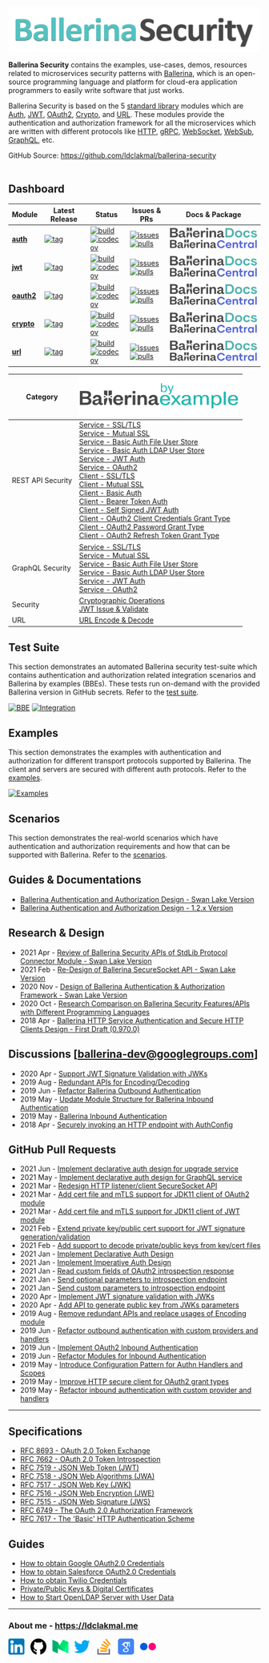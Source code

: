 ![Ballerina-Security](./img/ballerina-security.png)

**Ballerina Security** contains the examples, use-cases, demos, resources related to microservices security patterns with [Ballerina](https://ballerina.io/), which is an open-source programming language and platform for cloud-era application programmers to easily write software that just works.

Ballerina Security is based on the 5 [standard library][stdlib] modules which are [Auth][auth], [JWT][jwt], [OAuth2][oauth2], [Crypto][crypto], and [URL][url]. These modules provide the authentication and authorization framework for all the microservices which are written with different protocols like [HTTP][http], [gRPC][grpc], [WebSocket][websocket], [WebSub][websub], [GraphQL][graphql], etc.

GitHub Source: <https://github.com/ldclakmal/ballerina-security> <br/><br/>

## Dashboard

| Module | Latest Release | Status | Issues & PRs | Docs & Package |
|---|---|---|---|---|
| [**auth**][auth] | [![tag][auth-badge-tags]][auth-tags] | [![build][auth-badge-build]][auth-build] <br/> [![codecov][auth-badge-codecov]][auth-codecov] | [![issues][auth-badge-issues]][auth-issues] <br/> [![pulls][auth-badge-pulls]][auth-pulls] | [![docs][ballerina-docs-logo]][auth-docs] <br/> [![package][ballerina-central-logo]][auth-package] |
| [**jwt**][jwt] | [![tag][jwt-badge-tags]][jwt-tags] | [![build][jwt-badge-build]][jwt-build] <br/> [![codecov][jwt-badge-codecov]][jwt-codecov] | [![issues][jwt-badge-issues]][jwt-issues] <br/> [![pulls][jwt-badge-pulls]][jwt-pulls] | [![docs][ballerina-docs-logo]][jwt-docs] <br/> [![package][ballerina-central-logo]][jwt-package] |
| [**oauth2**][oauth2] | [![tag][oauth2-badge-tags]][oauth2-tags] | [![build][oauth2-badge-build]][oauth2-build] <br/> [![codecov][oauth2-badge-codecov]][oauth2-codecov] | [![issues][oauth2-badge-issues]][oauth2-issues] <br/> [![pulls][oauth2-badge-pulls]][oauth2-pulls] | [![docs][ballerina-docs-logo]][oauth2-docs] <br/> [![package][ballerina-central-logo]][oauth2-package] |
| [**crypto**][crypto] | [![tag][crypto-badge-tags]][crypto-tags] | [![build][crypto-badge-build]][crypto-build] <br/> [![codecov][crypto-badge-codecov]][crypto-codecov] | [![issues][crypto-badge-issues]][crypto-issues] <br/> [![pulls][crypto-badge-pulls]][crypto-pulls] | [![docs][ballerina-docs-logo]][crypto-docs] <br/> [![package][ballerina-central-logo]][crypto-package] |
| [**url**][url] | [![tag][url-badge-tags]][url-tags] | [![build][url-badge-build]][url-build] <br/> [![codecov][url-badge-codecov]][url-codecov] | [![issues][url-badge-issues]][url-issues] <br/> [![pulls][url-badge-pulls]][url-pulls] | [![docs][ballerina-docs-logo]][url-docs] <br/> [![package][ballerina-central-logo]][url-package] |

| Category | ![BBE][ballerina-bbe-logo] |
|---|---|
| REST API Security | [Service - SSL/TLS][bbe-http-service-ssl-tls] <br/> [Service - Mutual SSL][bbe-http-service-mutual-ssl] <br/> [Service - Basic Auth File User Store][bbe-http-service-basic-auth-file] <br/> [Service - Basic Auth LDAP User Store][bbe-http-service-basic-auth-ldap] <br/> [Service - JWT Auth][bbe-http-service-jwt-auth] <br/> [Service - OAuth2][bbe-http-service-oauth2] <br/> [Client - SSL/TLS][bbe-http-client-ssl-tls] <br/> [Client - Mutual SSL][bbe-http-client-mutual-ssl] <br/> [Client - Basic Auth][bbe-http-client-basic-auth] <br/> [Client - Bearer Token Auth][bbe-http-client-bearer-token-auth] <br/> [Client - Self Signed JWT Auth][bbe-http-client-self-signed-jwt-auth] <br/> [Client - OAuth2 Client Credentials Grant Type][bbe-http-client-oauth2-client-credentials-grant] <br/> [Client - OAuth2 Password Grant Type][bbe-http-client-oauth2-password-grant] <br/> [Client - OAuth2 Refresh Token Grant Type][bbe-http-client-oauth2-refresh-token-grant] |
| GraphQL Security | [Service - SSL/TLS][bbe-graphql-service-ssl-tls] <br/> [Service - Mutual SSL][bbe-graphql-service-mutual-ssl] <br/> [Service - Basic Auth File User Store][bbe-graphql-service-basic-auth-file] <br/> [Service - Basic Auth LDAP User Store][bbe-graphql-service-basic-auth-ldap] <br/> [Service - JWT Auth][bbe-graphql-service-jwt-auth] <br/> [Service - OAuth2][bbe-graphql-service-oauth2] |
| Security | [Cryptographic Operations][bbe-cryptography] <br/> [JWT Issue & Validate][bbe-jwt-issue-validate] |
| URL | [URL Encode & Decode][bbe-url-encode-decode] |

## Test Suite

This section demonstrates an automated Ballerina security test-suite which contains authentication and authorization related integration scenarios and Ballerina by examples (BBEs). These tests run on-demand with the provided Ballerina version in GitHub secrets. Refer to the [test suite](./test-suite).

[![BBE](https://github.com/ldclakmal/ballerina-security/actions/workflows/bbe.yml/badge.svg)](https://github.com/ldclakmal/ballerina-security/actions/workflows/bbe.yml)
[![Integration](https://github.com/ldclakmal/ballerina-security/actions/workflows/integration.yml/badge.svg)](https://github.com/ldclakmal/ballerina-security/actions/workflows/integration.yml)

## Examples

This section demonstrates the examples with authentication and authorization for different transport protocols supported by Ballerina. The client and servers are secured with different auth protocols. Refer to the [examples](./examples).

[![Examples](https://github.com/ldclakmal/ballerina-security/actions/workflows/examples.yml/badge.svg)](https://github.com/ldclakmal/ballerina-security/actions/workflows/examples.yml)

## Scenarios

This section demonstrates the real-world scenarios which have authentication and authorization requirements and how that can be supported with Ballerina. Refer to the [scenarios](./scenarios).

## Guides & Documentations

- [Ballerina Authentication and Authorization Design - Swan Lake Version](https://ballerina.io/swan-lake/learn/security/authentication-and-authorization/)
- [Ballerina Authentication and Authorization Design - 1.2.x Version](https://ballerina.io/1.2/learn/writing-secure-ballerina-code/)

## Research & Design

- 2021 Apr - [Review of Ballerina Security APIs of StdLib Protocol Connector Module - Swan Lake Version](https://docs.google.com/document/d/16r_gjBi7SIqVffKVLtKGBevHQRxp7Fnoo9ELyIWV1BM/edit?usp=sharing)
- 2021 Feb - [Re-Design of Ballerina SecureSocket API - Swan Lake Version](https://docs.google.com/document/d/1Y2kLTOw9-sRK1vSEzw5NYdWSA4nwVCvPf3wrbwNDA4s/edit?usp=sharing)
- 2020 Nov - [Design of Ballerina Authentication & Authorization Framework - Swan Lake Version](https://docs.google.com/document/d/1dGw5uUP6kqZNTwMfQ_Ik-k0HTMKhX70XpEA3tys9_kk/edit?usp=sharing)
- 2020 Oct - [Research Comparison on Ballerina Security Features/APIs with Different Programming Languages](https://docs.google.com/spreadsheets/d/1PyMAlAvgkEL0RpW8CVUj1ccW_61Vm6SMbvadFVYRpSA/edit?usp=sharing)
- 2018 Apr - [Ballerina HTTP Service Authentication and Secure HTTP Clients Design - First Draft (0.970.0)](https://docs.google.com/document/d/1GR-z2aNTFybY1LBquxKPvN3J-kWdEL2Y4_X7S570BOU/edit?usp=sharing)

## Discussions [ballerina-dev@googlegroups.com]

- 2020 Apr - [Support JWT Signature Validation with JWKs](https://groups.google.com/g/ballerina-dev/c/lk3QnvBeT0c/m/b_Apt5wGBgAJ)
- 2019 Aug - [Redundant APIs for Encoding/Decoding](https://groups.google.com/g/ballerina-dev/c/sbASEwIl44k/m/0YlP3IcXFwAJ)
- 2019 Jun - [Refactor Ballerina Outbound Authentication](https://groups.google.com/g/ballerina-dev/c/OvlUscsjT-I/m/VmTTBg-DBAAJ)
- 2019 May - [Update Module Structure for Ballerina Inbound Authentication](https://groups.google.com/g/ballerina-dev/c/7SYDiKeF8p8/m/3GNncS9dAwAJ)
- 2019 May - [Ballerina Inbound Authentication](https://groups.google.com/g/ballerina-dev/c/U3-GY9Q49eQ/m/HAcrWb-qAgAJ)
- 2018 Apr - [Securely invoking an HTTP endpoint with AuthConfig](https://groups.google.com/g/ballerina-dev/c/1q657E_wegQ/m/fjFkg9YnAgAJ)

## GitHub Pull Requests

- 2021 Jun - [Implement declarative auth design for upgrade service](https://github.com/ballerina-platform/module-ballerina-websocket/pull/216)
- 2021 May - [Implement declarative auth design for GraphQL service](https://github.com/ballerina-platform/module-ballerina-graphql/pull/210)
- 2021 Mar - [Redesign HTTP listener/client SecureSocket API](https://github.com/ballerina-platform/module-ballerina-http/pull/255)
- 2021 Mar - [Add cert file and mTLS support for JDK11 client of OAuth2 module](https://github.com/ballerina-platform/module-ballerina-oauth2/pull/98)
- 2021 Mar - [Add cert file and mTLS support for JDK11 client of JWT module](https://github.com/ballerina-platform/module-ballerina-jwt/pull/137)
- 2021 Feb - [Extend private key/public cert support for JWT signature generation/validation](https://github.com/ballerina-platform/module-ballerina-jwt/pull/109)
- 2021 Feb - [Add support to decode private/public keys from key/cert files](https://github.com/ballerina-platform/module-ballerina-crypto/pull/61)
- 2021 Jan - [Implement Declarative Auth Design](https://github.com/ballerina-platform/module-ballerina-http/pull/155)
- 2021 Jan - [Implement Imperative Auth Design](https://github.com/ballerina-platform/module-ballerina-http/pull/142)
- 2021 Jan - [Read custom fields of OAuth2 introspection response](https://github.com/ballerina-platform/module-ballerina-oauth2/pull/49)
- 2021 Jan - [Send optional parameters to introspection endpoint](https://github.com/ballerina-platform/module-ballerina-http/pull/164)
- 2021 Jan - [Send custom parameters to introspection endpoint](https://github.com/ballerina-platform/module-ballerina-oauth2/pull/53)
- 2020 Apr - [Implement JWT signature validation with JWKs](https://github.com/ballerina-platform/ballerina-lang/pull/22982)
- 2020 Apr - [Add API to generate public key from JWKs parameters](https://github.com/ballerina-platform/ballerina-lang/pull/22890)
- 2019 Aug - [Remove redundant APIs and replace usages of Encoding module](https://github.com/ballerina-platform/ballerina-lang/pull/18309)
- 2019 Jun - [Refactor outbound authentication with custom providers and handlers](https://github.com/ballerina-platform/ballerina-lang/pull/15696)
- 2019 Jun - [Implement OAuth2 Inbound Authentication](https://github.com/ballerina-platform/ballerina-lang/pull/15489)
- 2019 Jun - [Refactor Modules for Inbound Authentication](https://github.com/ballerina-platform/ballerina-lang/pull/15435)
- 2019 May - [Introduce Configuration Pattern for Authn Handlers and Scopes](https://github.com/ballerina-platform/ballerina-lang/pull/15363)
- 2019 May - [Improve HTTP secure client for OAuth2 grant types](https://github.com/ballerina-platform/ballerina-lang/pull/14419)
- 2019 May - [Refactor inbound authentication with custom provider and handlers](https://github.com/ballerina-platform/ballerina-lang/pull/15056)

---
## Specifications

- [RFC 8693 - OAuth 2.0 Token Exchange](https://tools.ietf.org/html/rfc8693)
- [RFC 7662 - OAuth 2.0 Token Introspection](https://tools.ietf.org/html/rfc7662)
- [RFC 7519 - JSON Web Token (JWT)](https://tools.ietf.org/html/rfc7519)
- [RFC 7518 - JSON Web Algorithms (JWA)](https://tools.ietf.org/html/rfc7518)
- [RFC 7517 - JSON Web Key (JWK)](https://tools.ietf.org/html/rfc7517)
- [RFC 7516 - JSON Web Encryption (JWE)](https://tools.ietf.org/html/rfc7516)
- [RFC 7515 - JSON Web Signature (JWS)](https://tools.ietf.org/html/rfc7515)
- [RFC 6749 - The OAuth 2.0 Authorization Framework](https://tools.ietf.org/html/rfc6749)
- [RFC 7617 - The 'Basic' HTTP Authentication Scheme](https://tools.ietf.org/html/rfc7617)

## Guides

- [How to obtain Google OAuth2.0 Credentials](https://ldclakmal.me/ballerina-security/guides/how-to-obtain-google-oauth2-credentials.html)
- [How to obtain Salesforce OAuth2.0 Credentials](https://ldclakmal.me/ballerina-security/guides/how-to-obtain-salesforce-oauth2-credentials.html)
- [How to obtain Twilio Credentials](https://ldclakmal.me/ballerina-security/guides/how-to-obtain-twilio-credentials.html)
- [Private/Public Keys & Digital Certificates](https://ldclakmal.me/ballerina-security/guides/private-public-keys-and-digital-certificates.html)
- [How to Start OpenLDAP Server with User Data](https://ldclakmal.me/ballerina-security/guides/how-to-start-open-ldap-server.html)

---

### About me - <https://ldclakmal.me>

<a href="https://linkedin.com/in/ldclakmal" target="_blank"><img src="./icons/32x/linkedin.png" alt="linkedin"></a>&nbsp;&nbsp;
<a href="https://github.com/ldclakmal" target="_blank"><img src="./icons/32x/github.png" alt="github"></a>&nbsp;&nbsp;
<a href="https://medium.com/@ldclakmal" target="_blank"><img src="./icons/32x/medium.png" alt="medium"></a>&nbsp;&nbsp;
<a href="https://twitter.com/ldclakmal92" target="_blank"><img src="./icons/32x/twitter.png" alt="twitter"></a>&nbsp;&nbsp;
<a href="https://stackoverflow.com/users/4314651/ldclakmal?tab=profile" target="_blank"><img src="./icons/32x/stack-overflow.png" alt="stackoverflow"></a>&nbsp;&nbsp;
<a href="https://scholar.google.com/citations?user=64UY9M0AAAAJ" target="_blank"><img src="./icons/32x/google-scholar.png" alt="google-scholar"></a>&nbsp;&nbsp;
<a href="https://www.flickr.com/people/ldclakmal" target="_blank"><img src="./icons/32x/flickr.png" alt="flickr"></a>

[auth]: https://github.com/ballerina-platform/module-ballerina-auth
[auth-tags]: https://github.com/ballerina-platform/module-ballerina-auth/tags
[auth-build]: https://github.com/ballerina-platform/module-ballerina-auth/actions/workflows/build-timestamped-master.yml
[auth-codecov]: https://codecov.io/gh/ballerina-platform/module-ballerina-auth
[auth-issues]: https://github.com/ballerina-platform/ballerina-standard-library/issues?q=is%3Aopen+is%3Aissue+label%3Amodule%2Fauth
[auth-pulls]: https://github.com/ballerina-platform/module-ballerina-auth/pulls
[auth-docs]: https://docs.central.ballerina.io/ballerina/auth/latest
[auth-package]: https://central.ballerina.io/ballerina/auth
[auth-badge-tags]: https://img.shields.io/github/v/tag/ballerina-platform/module-ballerina-auth?label=
[auth-badge-build]: https://github.com/ballerina-platform/module-ballerina-auth/actions/workflows/build-timestamped-master.yml/badge.svg
[auth-badge-codecov]: https://codecov.io/gh/ballerina-platform/module-ballerina-auth/branch/master/graph/badge.svg
[auth-badge-issues]: https://img.shields.io/github/issues/ballerina-platform/ballerina-standard-library/module/auth.svg?label=Issues
[auth-badge-pulls]: https://img.shields.io/github/issues-pr/ballerina-platform/module-ballerina-auth?label=PRs

[jwt]: https://github.com/ballerina-platform/module-ballerina-jwt
[jwt-tags]: https://github.com/ballerina-platform/module-ballerina-jwt/tags
[jwt-build]: https://github.com/ballerina-platform/module-ballerina-jwt/actions/workflows/build-timestamped-master.yml
[jwt-codecov]: https://codecov.io/gh/ballerina-platform/module-ballerina-jwt
[jwt-issues]: https://github.com/ballerina-platform/ballerina-standard-library/issues?q=is%3Aopen+is%3Aissue+label%3Amodule%2Fjwt
[jwt-pulls]: https://github.com/ballerina-platform/module-ballerina-jwt/pulls
[jwt-docs]: https://docs.central.ballerina.io/ballerina/jwt/latest
[jwt-package]: https://central.ballerina.io/ballerina/jwt
[jwt-badge-tags]: https://img.shields.io/github/v/tag/ballerina-platform/module-ballerina-jwt?label=
[jwt-badge-build]: https://github.com/ballerina-platform/module-ballerina-jwt/actions/workflows/build-timestamped-master.yml/badge.svg
[jwt-badge-codecov]: https://codecov.io/gh/ballerina-platform/module-ballerina-jwt/branch/master/graph/badge.svg
[jwt-badge-issues]: https://img.shields.io/github/issues/ballerina-platform/ballerina-standard-library/module/jwt.svg?label=Issues
[jwt-badge-pulls]: https://img.shields.io/github/issues-pr/ballerina-platform/module-ballerina-jwt?label=PRs

[oauth2]: https://github.com/ballerina-platform/module-ballerina-oauth2
[oauth2-tags]: https://github.com/ballerina-platform/module-ballerina-oauth2/tags
[oauth2-build]: https://github.com/ballerina-platform/module-ballerina-oauth2/actions/workflows/build-timestamped-master.yml
[oauth2-codecov]: https://codecov.io/gh/ballerina-platform/module-ballerina-oauth2
[oauth2-issues]: https://github.com/ballerina-platform/ballerina-standard-library/issues?q=is%3Aopen+is%3Aissue+label%3Amodule%2Foauth2
[oauth2-pulls]: https://github.com/ballerina-platform/module-ballerina-oauth2/pulls
[oauth2-docs]: https://docs.central.ballerina.io/ballerina/oauth2/latest
[oauth2-package]: https://central.ballerina.io/ballerina/oauth2
[oauth2-badge-tags]: https://img.shields.io/github/v/tag/ballerina-platform/module-ballerina-oauth2?label=
[oauth2-badge-build]: https://github.com/ballerina-platform/module-ballerina-oauth2/actions/workflows/build-timestamped-master.yml/badge.svg
[oauth2-badge-codecov]: https://codecov.io/gh/ballerina-platform/module-ballerina-oauth2/branch/master/graph/badge.svg
[oauth2-badge-issues]: https://img.shields.io/github/issues/ballerina-platform/ballerina-standard-library/module/oauth2.svg?label=Issues
[oauth2-badge-pulls]: https://img.shields.io/github/issues-pr/ballerina-platform/module-ballerina-oauth2?label=PRs

[crypto]: https://github.com/ballerina-platform/module-ballerina-crypto
[crypto-tags]: https://github.com/ballerina-platform/module-ballerina-crypto/tags
[crypto-build]: https://github.com/ballerina-platform/module-ballerina-crypto/actions/workflows/build-timestamped-master.yml
[crypto-codecov]: https://codecov.io/gh/ballerina-platform/module-ballerina-crypto
[crypto-issues]: https://github.com/ballerina-platform/ballerina-standard-library/issues?q=is%3Aopen+is%3Aissue+label%3Amodule%2Fcrypto
[crypto-pulls]: https://github.com/ballerina-platform/module-ballerina-crypto/pulls
[crypto-docs]: https://docs.central.ballerina.io/ballerina/crypto/latest
[crypto-package]: https://central.ballerina.io/ballerina/crypto
[crypto-badge-tags]: https://img.shields.io/github/v/tag/ballerina-platform/module-ballerina-crypto?label=
[crypto-badge-build]: https://github.com/ballerina-platform/module-ballerina-crypto/actions/workflows/build-timestamped-master.yml/badge.svg
[crypto-badge-codecov]: https://codecov.io/gh/ballerina-platform/module-ballerina-crypto/branch/master/graph/badge.svg
[crypto-badge-issues]: https://img.shields.io/github/issues/ballerina-platform/ballerina-standard-library/module/crypto.svg?label=Issues
[crypto-badge-pulls]: https://img.shields.io/github/issues-pr/ballerina-platform/module-ballerina-crypto?label=PRs

[url]: https://github.com/ballerina-platform/module-ballerina-url
[url-tags]: https://github.com/ballerina-platform/module-ballerina-url/tags
[url-build]: https://github.com/ballerina-platform/module-ballerina-url/actions/workflows/build-timestamped-master.yml
[url-codecov]: https://codecov.io/gh/ballerina-platform/module-ballerina-url
[url-issues]: https://github.com/ballerina-platform/ballerina-standard-library/issues?q=is%3Aopen+is%3Aissue+label%3Amodule%2Furl
[url-pulls]: https://github.com/ballerina-platform/module-ballerina-url/pulls
[url-docs]: https://docs.central.ballerina.io/ballerina/url/latest
[url-package]: https://central.ballerina.io/ballerina/url
[url-badge-tags]: https://img.shields.io/github/v/tag/ballerina-platform/module-ballerina-url?label=
[url-badge-build]: https://github.com/ballerina-platform/module-ballerina-url/actions/workflows/build-timestamped-master.yml/badge.svg
[url-badge-codecov]: https://codecov.io/gh/ballerina-platform/module-ballerina-url/branch/master/graph/badge.svg
[url-badge-issues]: https://img.shields.io/github/issues/ballerina-platform/ballerina-standard-library/module/url.svg?label=Issues
[url-badge-pulls]: https://img.shields.io/github/issues-pr/ballerina-platform/module-ballerina-url?label=PRs

[stdlib]: https://github.com/ballerina-platform/ballerina-standard-library
[http]: https://github.com/ballerina-platform/module-ballerina-http
[grpc]: https://github.com/ballerina-platform/module-ballerina-grpc
[websocket]: https://github.com/ballerina-platform/module-ballerina-websocket
[websub]: https://github.com/ballerina-platform/module-ballerina-websub
[graphql]: https://github.com/ballerina-platform/module-ballerina-graphql

[bbe-cryptography]: https://ballerina.io/learn/by-example/security-crypto.html
[bbe-jwt-issue-validate]: https://ballerina.io/learn/by-example/security-jwt-issue-validate.html
[bbe-url-encode-decode]: https://ballerina.io/learn/by-example/url-encode-decode.html
[bbe-http-service-ssl-tls]: https://ballerina.io/learn/by-example/http-service-ssl-tls.html
[bbe-http-service-mutual-ssl]: https://ballerina.io/learn/by-example/http-service-mutual-ssl.html
[bbe-http-service-basic-auth-file]: https://ballerina.io/learn/by-example/http-service-basic-auth-file-user-store.html
[bbe-http-service-basic-auth-ldap]: https://ballerina.io/learn/by-example/http-service-basic-auth-ldap-user-store.html
[bbe-http-service-jwt-auth]: https://ballerina.io/learn/by-example/http-service-jwt-auth.html
[bbe-http-service-oauth2]: https://ballerina.io/learn/by-example/http-service-oauth2.html
[bbe-http-client-ssl-tls]: https://ballerina.io/learn/by-example/http-client-ssl-tls.html
[bbe-http-client-mutual-ssl]: https://ballerina.io/learn/by-example/http-client-mutual-ssl.html
[bbe-http-client-basic-auth]: https://ballerina.io/learn/by-example/http-client-basic-auth.html
[bbe-http-client-bearer-token-auth]: https://ballerina.io/learn/by-example/http-client-bearer-token-auth.html
[bbe-http-client-self-signed-jwt-auth]: https://ballerina.io/learn/by-example/http-client-self-signed-jwt-auth.html
[bbe-http-client-oauth2-client-credentials-grant]: https://ballerina.io/learn/by-example/http-client-oauth2-client-credentials-grant-type.html
[bbe-http-client-oauth2-password-grant]: https://ballerina.io/learn/by-example/http-client-oauth2-password-grant-type.html
[bbe-http-client-oauth2-refresh-token-grant]: https://ballerina.io/learn/by-example/http-client-oauth2-refresh-token-grant-type.html
[bbe-graphql-service-ssl-tls]: https://ballerina.io/learn/by-example/graphql-service-ssl-tls.html
[bbe-graphql-service-mutual-ssl]: https://ballerina.io/learn/by-example/graphql-service-mutual-ssl.html
[bbe-graphql-service-basic-auth-file]: https://ballerina.io/learn/by-example/graphql-service-basic-auth-file-user-store.html
[bbe-graphql-service-basic-auth-ldap]: https://ballerina.io/learn/by-example/graphql-service-basic-auth-ldap-user-store.html
[bbe-graphql-service-jwt-auth]: https://ballerina.io/learn/by-example/graphql-service-jwt-auth.html
[bbe-graphql-service-oauth2]: https://ballerina.io/learn/by-example/graphql-service-oauth2.html

[ballerina-central-logo]: ./img/ballerina-central-logo.svg
[ballerina-docs-logo]: ./img/ballerina-docs-logo.svg
[ballerina-bbe-logo]: ./img/ballerina-bbe-logo.svg